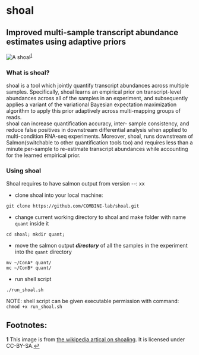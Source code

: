 # shoal 
Improved multi-sample transcript abundance estimates using adaptive priors
--------------------------------------------------------------------------

![A shoal](https://upload.wikimedia.org/wikipedia/commons/b/b1/School_jacks_klein.JPG)<sup id="a1">[1](#f1)</sup>


### What is shoal?
shoal is a tool which jointly quantify transcript abundances across multiple samples.
Specifically, shoal learns an empirical prior on transcript-level abundances across all of the 
samples in an experiment, and subsequently applies a variant of the variational Bayesian 
expectation maximization algorithm to apply this prior adaptively across multi-mapping groups 
of reads.  
shoal can increase quantification accuracy, inter- sample consistency, and reduce false positives in 
downstream differential analysis when applied to multi-condition RNA-seq experiments. 
Moreover, shoal, runs downstream of Salmon(switchable to other quantification tools too) and requires less 
than a minute per-sample to re-estimate transcript abundances while accounting for the learned empirical prior.

### Using shoal
Shoal requires to have salmon output from version --: xx

* clone shoal into your local machine:
```
git clone https://github.com/COMBINE-lab/shoal.git
```

* change current working directory to shoal and make folder with name `quant` inside it
```
cd shoal; mkdir quant;
```

* move the salmon output ***directory*** of all the samples in the experiment into the `quant` directory
```
mv ~/ConA* quant/
mc ~/ConB* quant/
```

* run shell script
```
./run_shoal.sh
```
NOTE: shell script can be given executable permission with command: ```chmod +x run_shoal.sh```

Footnotes:
----------
<b id="f1">1</b> This image is from [the wikipedia artical on shoaling](https://en.wikipedia.org/wiki/Shoaling_and_schooling#/media/File:School_jacks_klein.JPG). It is licensed under CC-BY-SA.[↩](#a1)
